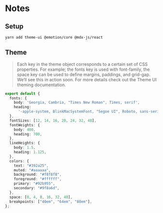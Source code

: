 # Notes

## Setup

```sh
yarn add theme-ui @emotion/core @mdx-js/react
```

## Theme

> Each key in the theme object corresponds to a certain set of CSS properties. For example; the fonts key is used with font-family, the space key can be used to define margins, paddings, and grid-gap. We’ll see this in action soon. For more details check out the Theme UI theming documentation.

```ts
export default {
  fonts: {
    body: 'Georgia, Cambria, "Times New Roman", Times, serif',
    heading:
      '-apple-system, BlinkMacSystemFont, "Segoe UI", Roboto, sans-serif',
  },
  fontSizes: [12, 14, 16, 20, 24, 32, 48],
  fontWeights: {
    body: 400,
    heading: 700,
  },
  lineHeights: {
    body: 1.5,
    heading: 1.125,
  },
  colors: {
    text: "#392a25",
    muted: "#aaaaaa",
    background: "#f8f8f8",
    foreground: "#ffffff",
    primary: "#92b955",
    secondary: "#9f8a6d",
  },
  space: [0, 4, 8, 16, 32, 48],
  breakpoints: ["40em", "64em", "80em"],
};
```

